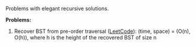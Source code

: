 Problems with elegant recursive solutions.

**Problems:**
1. Recover BST from pre-order traversal ([LeetCode](https://leetcode.com/problems/construct-binary-search-tree-from-preorder-traversal/)): (time, space) = (O(n), O(h)), where h is the height of the recovered BST of size n
